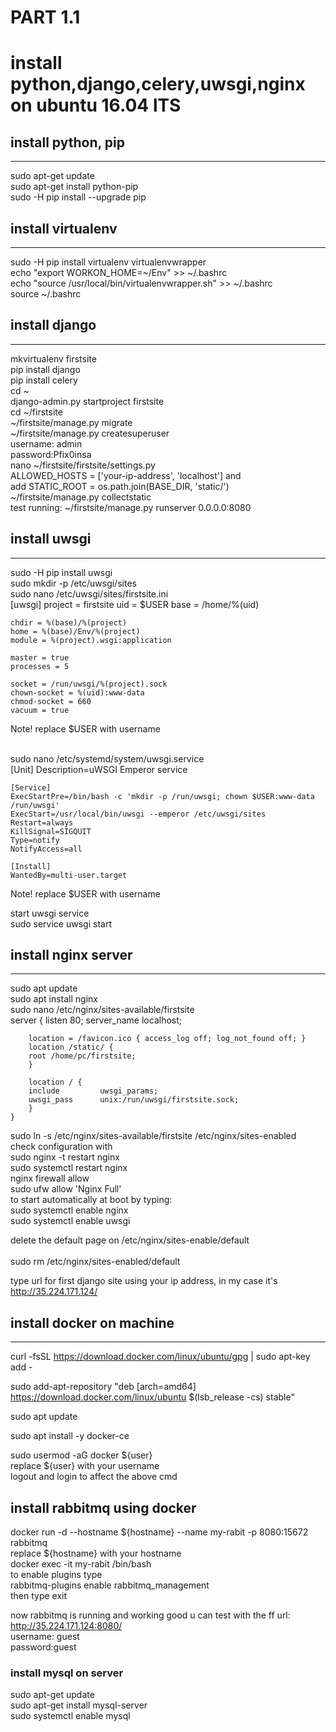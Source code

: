 

# PART 1.1
# install python,django,celery,uwsgi,nginx on ubuntu 16.04 lTS


## install python, pip
-------------------------
sudo apt-get update <br/>
sudo apt-get install python-pip <br/>
sudo -H pip install --upgrade pip <br/>

## install virtualenv
-------------------------------------------
sudo -H pip install virtualenv virtualenvwrapper <br/>
echo "export WORKON_HOME=~/Env" >> ~/.bashrc <br/>
echo "source /usr/local/bin/virtualenvwrapper.sh" >> ~/.bashrc <br/>
source ~/.bashrc

## install django
----------------------
mkvirtualenv firstsite  <br/>
pip install django <br/>
pip install celery  <br/>
cd ~ <br/>
django-admin.py startproject firstsite <br/>
cd ~/firstsite <br/>
~/firstsite/manage.py migrate <br/>
~/firstsite/manage.py createsuperuser <br/>
	username: admin <br/>
	password:Pfix0insa <br/>
nano ~/firstsite/firstsite/settings.py <br/>
	ALLOWED_HOSTS = ['your-ip-address', 'localhost'] and <br/>
	add STATIC_ROOT = os.path.join(BASE_DIR, 'static/') <br/>
~/firstsite/manage.py collectstatic <br/>
test running:
	~/firstsite/manage.py runserver 0.0.0.0:8080

## install uwsgi
-----------------------------------------
sudo -H pip install uwsgi	<br/>
sudo mkdir -p /etc/uwsgi/sites <br/>
sudo nano /etc/uwsgi/sites/firstsite.ini <br/>
	[uwsgi]
	project = firstsite
	uid = $USER
	base = /home/%(uid)

	chdir = %(base)/%(project)
	home = %(base)/Env/%(project)
	module = %(project).wsgi:application

	master = true
	processes = 5

	socket = /run/uwsgi/%(project).sock
	chown-socket = %(uid):www-data
	chmod-socket = 660
	vacuum = true

 Note! replace $USER with username  <br/><br/>

sudo nano /etc/systemd/system/uwsgi.service <br/>
	[Unit]
	Description=uWSGI Emperor service

	[Service]
	ExecStartPre=/bin/bash -c 'mkdir -p /run/uwsgi; chown $USER:www-data /run/uwsgi'
	ExecStart=/usr/local/bin/uwsgi --emperor /etc/uwsgi/sites
	Restart=always
	KillSignal=SIGQUIT
	Type=notify
	NotifyAccess=all

	[Install]
	WantedBy=multi-user.target
 Note! replace $USER with username <br/>

start uwsgi service <br/>
	sudo service uwsgi start <br/>

## install nginx server
---------------------
sudo apt update <br/>
sudo apt install nginx <br/>
sudo nano /etc/nginx/sites-available/firstsite <br/>
	server {
	    listen 80;
	    server_name localhost;

	    location = /favicon.ico { access_log off; log_not_found off; }
	    location /static/ {
		root /home/pc/firstsite;
	    }

	    location / {
		include         uwsgi_params;
		uwsgi_pass      unix:/run/uwsgi/firstsite.sock;
	    }
	}
sudo ln -s /etc/nginx/sites-available/firstsite /etc/nginx/sites-enabled <br/>
check configuration with <br/>
	sudo nginx -t
restart nginx <br/>
	sudo systemctl restart nginx <br/>
nginx firewall allow  <br/>
	sudo ufw allow 'Nginx Full' <br/>
to start automatically at boot by typing: <br/>
	sudo systemctl enable nginx <br/>
	sudo systemctl enable uwsgi <br/>

delete the default page on /etc/nginx/sites-enable/default	<br/>	
	sudo rm /etc/nginx/sites-enabled/default <br/>

type url for first django site using your ip address, in my case it's  <br/>
	http://35.224.171.124/ <br/>

## install docker on machine
--------------------------
curl -fsSL https://download.docker.com/linux/ubuntu/gpg | sudo apt-key add - <br/>

sudo add-apt-repository "deb [arch=amd64] https://download.docker.com/linux/ubuntu $(lsb_release -cs) stable"<br/>

sudo apt update <br/>

sudo apt install -y docker-ce <br/>

sudo usermod -aG docker ${user} <br/>
	replace ${user} with your username <br/>
logout and login to affect the above cmd <br/>

## install rabbitmq using docker

docker run -d --hostname ${hostname} --name my-rabit -p 8080:15672 rabbitmq <br/>
	replace ${hostname} with your hostname <br/>
docker exec -it my-rabit /bin/bash <br/>
   to enable plugins type <br/>
	rabbitmq-plugins enable rabbitmq_management <br/>
   then type exit <br/>

now rabbitmq is running and working good u can test with the ff url: <br/>
	http://35.224.171.124:8080/ <br/>
	username: guest <br/>
	password:guest <br/>

### install mysql on server

sudo apt-get update <br/>
sudo apt-get install mysql-server <br/>
sudo systemctl enable mysql <br/>
